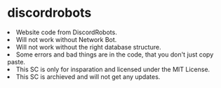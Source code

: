 # discordrobots

<li>Website code from DiscordRobots.</li>
<li>Will not work without Network Bot.</li>
<li>Will not work without the right database structure.</li>
<li>Some errors and bad things are in the code, that you don't just copy paste.</li>
<li>This SC is only for insparation and licensed under the MIT License.</li>
<li>This SC is archieved and will not get any updates. </li>
